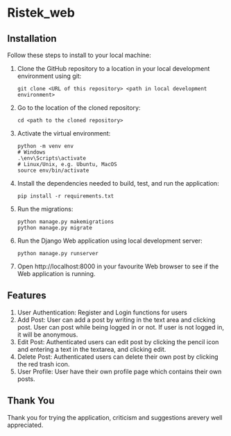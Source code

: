 # Ristek_web

## Installation

Follow these steps to install to your local machine:
1. Clone the GitHub repository to a location in your local development environment using git:
   ```shell
   git clone <URL of this repository> <path in local development environment>
   ```

2. Go to the location of the cloned repository:
   ```shell
   cd <path to the cloned repository>
   ```

3. Activate the virtual environment:
   ```shell
   python -m venv env
   # Windows
   .\env\Scripts\activate
   # Linux/Unix, e.g. Ubuntu, MacOS
   source env/bin/activate
   ```

4. Install the dependencies needed to build, test, and run the application:

   ```shell
   pip install -r requirements.txt
   ```

5. Run the migrations:
   ```shell
   python manage.py makemigrations
   python manage.py migrate
   ``` 

6. Run the Django Web application using local development server:

   ```shell
   python manage.py runserver
   ```

7. Open http://localhost:8000 in your favourite Web browser to see if the Web
   application is running.


## Features

1. User Authentication: Register and Login functions for users
2. Add Post: User can add a post by writing in the text area and clicking post. User can post while being logged in or not.
If user is not logged in, it will be anonymous.
3. Edit Post: Authenticated users can edit post by clicking the pencil icon and entering a text in the textarea, and clicking edit.
4. Delete Post: Authenticated users can delete their own post by clicking the red trash icon.
5. User Profile: User have their own profile page which contains their own posts.

## Thank You
Thank you for trying the application, criticism and suggestions arevery well appreciated.